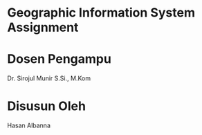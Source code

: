 # Geographic Information System Assignment
# Dosen Pengampu 
Dr. Sirojul Munir S.Si., M.Kom
# Disusun Oleh 
Hasan Albanna
